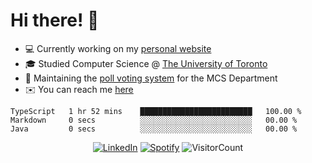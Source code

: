 # Hi there! 👋

- 💻 Currently working on my [personal website](https://hiimchrislim.co)
- 🎓 Studied Computer Science @ [The University of Toronto](https://www.utoronto.ca/)
- 🔨 Maintaining the [poll voting system](https://github.com/hiimchrislim/PollVotingSystem) for the MCS Department
- ✉️ You can reach me [here](mailto:hello@hiimchrislim.co)

<!--START_SECTION:waka-->

```text
TypeScript   1 hr 52 mins    █████████████████████████   100.00 %
Markdown     0 secs          ░░░░░░░░░░░░░░░░░░░░░░░░░   00.00 %
Java         0 secs          ░░░░░░░░░░░░░░░░░░░░░░░░░   00.00 %
```

<!--END_SECTION:waka-->

<div align="center">
<a href="https://www.linkedin.com/in/hiimchrislim" target="_blank"><img src="https://img.shields.io/badge/LinkedIn-%230077B5.svg?&style=flat-square&logo=linkedin&logoColor=white" alt="LinkedIn"></a>
<a href="https://open.spotify.com/user/clim1231" target="_blank"><img src="https://img.shields.io/badge/Spotify-%231ED760.svg?&style=flat-square&logo=spotify&logoColor=white" alt="Spotify"></a>
<img src="https://visitor-badge.glitch.me/badge?page_id=hiimchrislim.visitor-badge" alt="VisitorCount">
</div>
